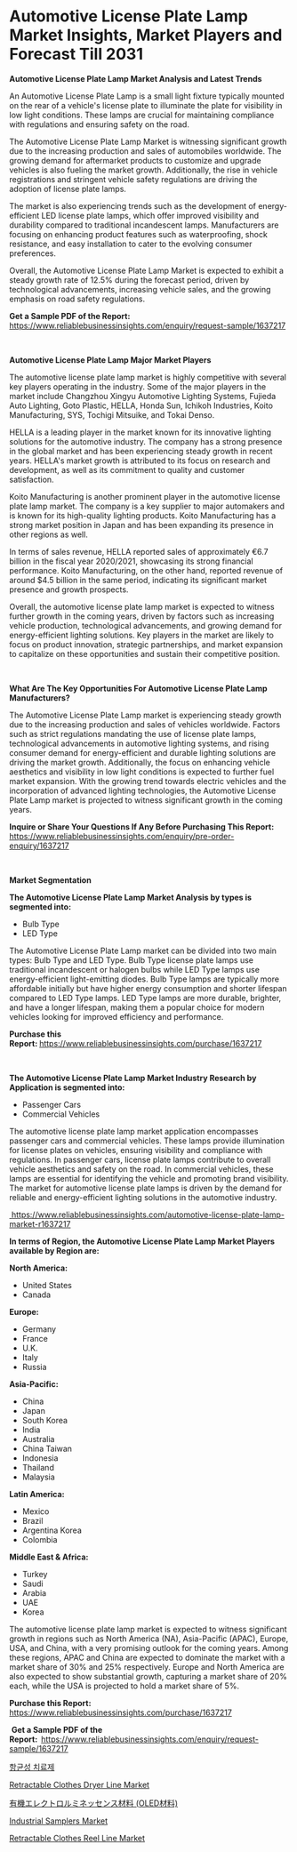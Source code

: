 <p><h1>Automotive License Plate Lamp Market Insights, Market Players and Forecast Till 2031</h1></p><p><strong>Automotive License Plate Lamp Market Analysis and Latest Trends</strong></p>
<p><p>An Automotive License Plate Lamp is a small light fixture typically mounted on the rear of a vehicle's license plate to illuminate the plate for visibility in low light conditions. These lamps are crucial for maintaining compliance with regulations and ensuring safety on the road.</p><p>The Automotive License Plate Lamp Market is witnessing significant growth due to the increasing production and sales of automobiles worldwide. The growing demand for aftermarket products to customize and upgrade vehicles is also fueling the market growth. Additionally, the rise in vehicle registrations and stringent vehicle safety regulations are driving the adoption of license plate lamps.</p><p>The market is also experiencing trends such as the development of energy-efficient LED license plate lamps, which offer improved visibility and durability compared to traditional incandescent lamps. Manufacturers are focusing on enhancing product features such as waterproofing, shock resistance, and easy installation to cater to the evolving consumer preferences.</p><p>Overall, the Automotive License Plate Lamp Market is expected to exhibit a steady growth rate of 12.5% during the forecast period, driven by technological advancements, increasing vehicle sales, and the growing emphasis on road safety regulations.</p></p>
<p><strong>Get a Sample PDF of the Report:&nbsp;</strong> <a href="https://www.reliablebusinessinsights.com/enquiry/request-sample/1637217">https://www.reliablebusinessinsights.com/enquiry/request-sample/1637217</a></p>
<p>&nbsp;</p>
<p><strong>Automotive License Plate Lamp Major Market Players</strong></p>
<p><p>The automotive license plate lamp market is highly competitive with several key players operating in the industry. Some of the major players in the market include Changzhou Xingyu Automotive Lighting Systems, Fujieda Auto Lighting, Goto Plastic, HELLA, Honda Sun, Ichikoh Industries, Koito Manufacturing, SYS, Tochigi Mitsuike, and Tokai Denso.</p><p>HELLA is a leading player in the market known for its innovative lighting solutions for the automotive industry. The company has a strong presence in the global market and has been experiencing steady growth in recent years. HELLA's market growth is attributed to its focus on research and development, as well as its commitment to quality and customer satisfaction.</p><p>Koito Manufacturing is another prominent player in the automotive license plate lamp market. The company is a key supplier to major automakers and is known for its high-quality lighting products. Koito Manufacturing has a strong market position in Japan and has been expanding its presence in other regions as well.</p><p>In terms of sales revenue, HELLA reported sales of approximately €6.7 billion in the fiscal year 2020/2021, showcasing its strong financial performance. Koito Manufacturing, on the other hand, reported revenue of around $4.5 billion in the same period, indicating its significant market presence and growth prospects.</p><p>Overall, the automotive license plate lamp market is expected to witness further growth in the coming years, driven by factors such as increasing vehicle production, technological advancements, and growing demand for energy-efficient lighting solutions. Key players in the market are likely to focus on product innovation, strategic partnerships, and market expansion to capitalize on these opportunities and sustain their competitive position.</p></p>
<p>&nbsp;</p>
<p><strong>What Are The Key Opportunities For Automotive License Plate Lamp Manufacturers?</strong></p>
<p><p>The Automotive License Plate Lamp market is experiencing steady growth due to the increasing production and sales of vehicles worldwide. Factors such as strict regulations mandating the use of license plate lamps, technological advancements in automotive lighting systems, and rising consumer demand for energy-efficient and durable lighting solutions are driving the market growth. Additionally, the focus on enhancing vehicle aesthetics and visibility in low light conditions is expected to further fuel market expansion. With the growing trend towards electric vehicles and the incorporation of advanced lighting technologies, the Automotive License Plate Lamp market is projected to witness significant growth in the coming years.</p></p>
<p><strong>Inquire or Share Your Questions If Any Before Purchasing This Report:</strong> <a href="https://www.reliablebusinessinsights.com/enquiry/pre-order-enquiry/1637217">https://www.reliablebusinessinsights.com/enquiry/pre-order-enquiry/1637217</a></p>
<p>&nbsp;</p>
<p><strong>Market Segmentation</strong></p>
<p><strong>The Automotive License Plate Lamp Market Analysis by types is segmented into:</strong></p>
<p><ul><li>Bulb Type</li><li>LED Type</li></ul></p>
<p><p>The Automotive License Plate Lamp market can be divided into two main types: Bulb Type and LED Type. Bulb Type license plate lamps use traditional incandescent or halogen bulbs while LED Type lamps use energy-efficient light-emitting diodes. Bulb Type lamps are typically more affordable initially but have higher energy consumption and shorter lifespan compared to LED Type lamps. LED Type lamps are more durable, brighter, and have a longer lifespan, making them a popular choice for modern vehicles looking for improved efficiency and performance.</p></p>
<p><strong>Purchase this Report:&nbsp;</strong><a href="https://www.reliablebusinessinsights.com/purchase/1637217">https://www.reliablebusinessinsights.com/purchase/1637217</a></p>
<p>&nbsp;</p>
<p><strong>The Automotive License Plate Lamp Market Industry Research by Application is segmented into:</strong></p>
<p><ul><li>Passenger Cars</li><li>Commercial Vehicles</li></ul></p>
<p><p>The automotive license plate lamp market application encompasses passenger cars and commercial vehicles. These lamps provide illumination for license plates on vehicles, ensuring visibility and compliance with regulations. In passenger cars, license plate lamps contribute to overall vehicle aesthetics and safety on the road. In commercial vehicles, these lamps are essential for identifying the vehicle and promoting brand visibility. The market for automotive license plate lamps is driven by the demand for reliable and energy-efficient lighting solutions in the automotive industry.</p></p>
<p><a href="https://www.reliablebusinessinsights.com/automotive-license-plate-lamp-market-r1637217">&nbsp;https://www.reliablebusinessinsights.com/automotive-license-plate-lamp-market-r1637217</a></p>
<p><strong>In terms of Region, the Automotive License Plate Lamp Market Players available by Region are:</strong></p>
<p>
    <p> <strong> North America: </strong>
        <ul>
            <li>United States</li>
            <li>Canada</li>
        </ul>
        </p> 
    <p> <strong> Europe: </strong>
        <ul>
            <li>Germany</li>
            <li>France</li>
            <li>U.K.</li>
            <li>Italy</li>
            <li>Russia</li>
        </ul>
        </p> 
    <p> <strong> Asia-Pacific: </strong>
        <ul>
            <li>China</li>
            <li>Japan</li>
            <li>South Korea</li>
            <li>India</li>
            <li>Australia</li>
            <li>China Taiwan</li>
            <li>Indonesia</li>
            <li>Thailand</li>
            <li>Malaysia</li>
        </ul>
        </p> 
    <p> <strong> Latin America: </strong>
        <ul>
            <li>Mexico</li>
            <li>Brazil</li>
            <li>Argentina Korea</li>
            <li>Colombia</li>
        </ul>
        </p> 
    <p> <strong> Middle East & Africa: </strong>
        <ul>
            <li>Turkey</li>
            <li>Saudi</li>
            <li>Arabia</li>
            <li>UAE</li>
            <li>Korea</li>
        </ul>
    </p>
    </p>
<p><p>The automotive license plate lamp market is expected to witness significant growth in regions such as North America (NA), Asia-Pacific (APAC), Europe, USA, and China, with a very promising outlook for the coming years. Among these regions, APAC and China are expected to dominate the market with a market share of 30% and 25% respectively. Europe and North America are also expected to show substantial growth, capturing a market share of 20% each, while the USA is projected to hold a market share of 5%.</p></p>
<p><strong>Purchase this Report: </strong><a href="https://www.reliablebusinessinsights.com/purchase/1637217">https://www.reliablebusinessinsights.com/purchase/1637217</a></p>
<p>&nbsp;<strong>Get a Sample PDF of the Report:&nbsp;&nbsp;</strong><a href="https://www.reliablebusinessinsights.com/enquiry/request-sample/1637217">https://www.reliablebusinessinsights.com/enquiry/request-sample/1637217</a></p>
<p><strong></strong></p>
<p><p><a href="https://github.com/nigaleamar09/Market-Research-Report-List-1/blob/main/843582184173.md">항균성 치료제</a></p><p><a href="https://github.com/angelajermaine/Market-Research-Report-List-3/blob/main/retractable-clothes-dryer-line-market.md">Retractable Clothes Dryer Line Market</a></p><p><a href="https://github.com/JerelSchulit20231/Market-Research-Report-List-1/blob/main/851754592656.md">有機エレクトロルミネッセンス材料 (OLED材料)</a></p><p><a href="https://issuu.com/reportprime-2/docs/industrial-samplers-market-size-2030.pptx">Industrial Samplers Market</a></p><p><a href="https://github.com/beatblasta/Market-Research-Report-List-3/blob/main/retractable-clothes-reel-line-market.md">Retractable Clothes Reel Line Market</a></p></p>